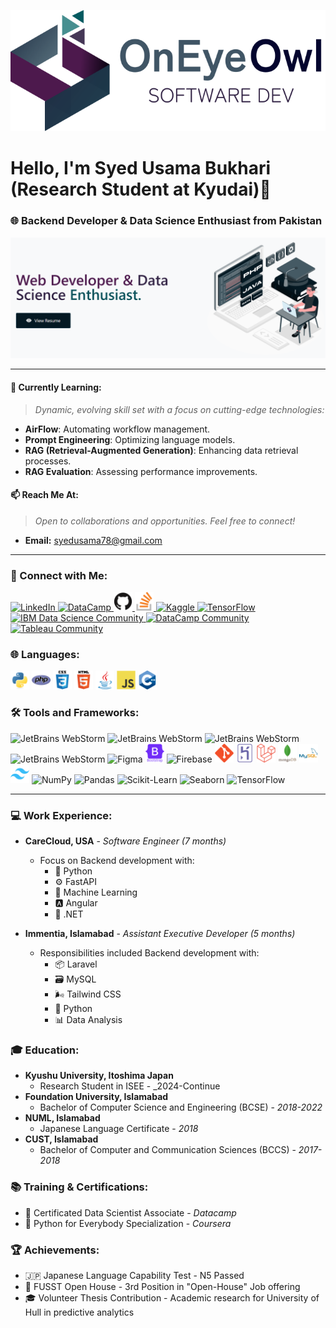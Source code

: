 ![Syed Usama Bukhari's Logo](https://github.com/usama-shiranai90/usama-shiranai90/blob/main/owl-logo.svg)

# Hello, I'm Syed Usama Bukhari (Research Student at Kyudai)👋
### 🌐 Backend Developer & Data Science Enthusiast from Pakistan
![Syed Usama Bukhari's Logo](https://github.com/usama-shiranai90/usama-shiranai90/blob/main/container.png)

---

#### 🌱 Currently Learning:
> *Dynamic, evolving skill set with a focus on cutting-edge technologies:*

- **AirFlow**: Automating workflow management.
- **Prompt Engineering**: Optimizing language models.
- **RAG (Retrieval-Augmented Generation)**: Enhancing data retrieval processes.
- **RAG Evaluation**: Assessing performance improvements.

#### 📫 Reach Me At:
> *Open to collaborations and opportunities. Feel free to connect!*

- **Email:** [syedusama78@gmail.com](mailto:syedusama78@gmail.com)
---

### 🤝 Connect with Me:
<p>
  <a href="https://www.linkedin.com/in/syed-usama-bukhari-0a6373175" target="_blank">
    <img src="https://raw.githubusercontent.com/rahuldkjain/github-profile-readme-generator/master/src/images/icons/Social/linked-in-alt.svg" alt="LinkedIn" width="30" height="30"/>
  </a>
  <a href="https://www.datacamp.com/profile/usamabukhari" target="_blank">
    <img src="https://cdn-icons-png.flaticon.com/512/5968/5968886.png" alt="DataCamp" width="30" height="30"/> <!-- Using a generic DataCamp icon -->
  </a>
  <a href="https://github.com/usama-shiranai90" target="_blank">
    <img src="https://raw.githubusercontent.com/devicons/devicon/master/icons/github/github-original.svg" alt="GitHub" width="30" height="30"/>
  </a>
  <a href="https://stackoverflow.com/users/12345678/usama-bukhari" target="_blank">
    <img src="https://raw.githubusercontent.com/devicons/devicon/master/icons/stackoverflow/stackoverflow-original.svg" alt="Stack Overflow" width="30" height="30"/>
  </a>
  <a href="https://www.kaggle.com/usamabukhari" target="_blank">
    <img src="https://www.vectorlogo.zone/logos/kaggle/kaggle-icon.svg" alt="Kaggle" width="30" height="30"/>
  </a>
  <a href="https://www.tensorflow.org/community" target="_blank">
    <img src="https://www.vectorlogo.zone/logos/tensorflow/tensorflow-icon.svg" alt="TensorFlow" width="30" height="30"/>
  </a>

<a href="https://community.ibm.com/community/user/datascience" target="_blank">
    <img src="https://www.vectorlogo.zone/logos/ibm/ibm-icon.svg" alt="IBM Data Science Community" width="30" height="30"/>
  </a>
  <a href="https://community.datacamp.com/" target="_blank">
    <img src="https://cdn-icons-png.flaticon.com/512/5968/5968886.png" alt="DataCamp Community" width="30" height="30"/> <!-- Placeholder icon similar to DataCamp -->
  </a>
  <a href="https://community.tableau.com/s/" target="_blank">
    <img src="https://www.vectorlogo.zone/logos/tableau/tableau-icon.svg" alt="Tableau Community" width="30" height="30"/>
  </a>
</p>




### 🌐 Languages:

<p>
    <img src="https://raw.githubusercontent.com/devicons/devicon/master/icons/python/python-original.svg" alt="Python" width="30" height="30"/>
    <img src="https://raw.githubusercontent.com/devicons/devicon/master/icons/php/php-original.svg" alt="PHP" width="30" height="30"/>  
    <img src="https://raw.githubusercontent.com/devicons/devicon/master/icons/css3/css3-original-wordmark.svg" alt="CSS3" width="30" height="30"/>
  <img src="https://raw.githubusercontent.com/devicons/devicon/master/icons/html5/html5-original-wordmark.svg" alt="HTML5" width="30" height="30"/>
  <img src="https://raw.githubusercontent.com/devicons/devicon/master/icons/java/java-original.svg" alt="Java" width="30" height="30"/>
  <img src="https://raw.githubusercontent.com/devicons/devicon/master/icons/javascript/javascript-original.svg" alt="JavaScript" width="30" height="30"/>
  <img src="https://raw.githubusercontent.com/devicons/devicon/master/icons/cplusplus/cplusplus-original.svg" alt="C++" width="30" height="30"/>
</p>

### 🛠️ Tools and Frameworks:
<p>
  <img src="https://resources.jetbrains.com/storage/products/company/brand/logos/PyCharm_icon.png" alt="JetBrains WebStorm" width="30" height="30"/>
  <img src="https://resources.jetbrains.com/storage/products/company/brand/logos/DataSpell_icon.png" alt="JetBrains WebStorm" width="30" height="30"/>
  <img src="https://resources.jetbrains.com/storage/products/company/brand/logos/PhpStorm_icon.png" alt="JetBrains WebStorm" width="30" height="30"/>  
  <img src="https://resources.jetbrains.com/storage/products/company/brand/logos/WebStorm_icon.png" alt="JetBrains WebStorm" width="30" height="30"/>
  <img src="https://www.vectorlogo.zone/logos/figma/figma-icon.svg" alt="Figma" width="30" height="30"/>

  <img src="https://raw.githubusercontent.com/devicons/devicon/master/icons/bootstrap/bootstrap-plain-wordmark.svg" alt="Bootstrap" width="30" height="30"/>
  <img src="https://www.vectorlogo.zone/logos/firebase/firebase-icon.svg" alt="Firebase" width="30" height="30"/>
  <img src="https://raw.githubusercontent.com/devicons/devicon/master/icons/git/git-original.svg" alt="Git" width="30" height="30"/>
  <img src="https://raw.githubusercontent.com/devicons/devicon/master/icons/heroku/heroku-original.svg" alt="Heroku" width="30" height="30"/>
  <img src="https://raw.githubusercontent.com/devicons/devicon/master/icons/laravel/laravel-original.svg" alt="Laravel" width="30" height="30"/>
  <img src="https://raw.githubusercontent.com/devicons/devicon/master/icons/mongodb/mongodb-original-wordmark.svg" alt="MongoDB" width="30" height="30"/>
  <img src="https://raw.githubusercontent.com/devicons/devicon/master/icons/mysql/mysql-original-wordmark.svg" alt="MySQL" width="30" height="30"/>
  <img src="https://raw.githubusercontent.com/devicons/devicon/master/icons/tailwindcss/tailwindcss-original.svg" alt="Tailwind CSS" width="30" height="30"/>
  <img src="https://cdn.jsdelivr.net/gh/devicons/devicon/icons/numpy/numpy-original.svg" alt="NumPy" width="30" height="30"/>
  <img src="https://raw.githubusercontent.com/devicons/devicon/icons/pandas/pandas-line.svg" alt="Pandas" width="30" height="30"/>
  <img src="https://upload.wikimedia.org/wikipedia/commons/0/05/Scikit_learn_logo_small.svg" alt="Scikit-Learn" width="30" height="30"/>
  <img src="https://seaborn.pydata.org/_images/logo-mark-lightbg.svg" alt="Seaborn" width="30" height="30"/>
  <img src="https://www.vectorlogo.zone/logos/tensorflow/tensorflow-icon.svg" alt="TensorFlow" width="30" height="30"/>
</p>


---
### 💻 Work Experience:
- **CareCloud, USA** - _Software Engineer (7 months)_
  - Focus on Backend development with:
    - 🐍 Python
    - ⚙️ FastAPI
    - 🧠 Machine Learning
    - 🅰 Angular
    - 🔗 .NET

- **Immentia, Islamabad** - _Assistant Executive Developer (5 months)_
  - Responsibilities included Backend development with:
    - 📦 Laravel
    - 🗃 MySQL
    - 🌬 Tailwind CSS
    - 🐍 Python
    - 📊 Data Analysis

### 🎓 Education:
- **Kyushu University, Itoshima Japan** 
  - Research Student in ISEE - _2024-Continue
- **Foundation University, Islamabad** 
  - Bachelor of Computer Science and Engineering (BCSE) - _2018-2022_
- **NUML, Islamabad** 
  - Japanese Language Certificate - _2018_
- **CUST, Islamabad** 
  - Bachelor of Computer and Communication Sciences (BCCS) - _2017-2018_

### 📚 Training & Certifications:
- 📜 Certificated Data Scientist Associate - _Datacamp_
- 📜 Python for Everybody Specialization - _Coursera_

### 🏆 Achievements:
- 🇯🇵 Japanese Language Capability Test - N5 Passed
- 🏅 FUSST Open House - 3rd Position in "Open-House" Job offering
- 🎓 Volunteer Thesis Contribution - Academic research for University of Hull in predictive analytics
